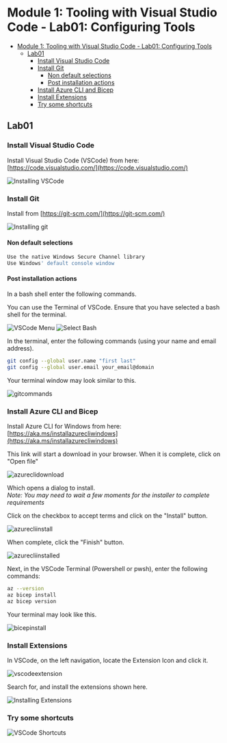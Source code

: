 # Module 1: Tooling with Visual Studio Code - Lab01: Configuring Tools

- [Module 1: Tooling with Visual Studio Code - Lab01: Configuring Tools](#module-1-tooling-with-visual-studio-code---lab01-configuring-tools)
  - [Lab01](#lab01)
    - [Install Visual Studio Code](#install-visual-studio-code)
    - [Install Git](#install-git)
      - [Non default selections](#non-default-selections)
      - [Post installation actions](#post-installation-actions)
    - [Install Azure CLI and Bicep](#install-azure-cli-and-bicep)
    - [Install Extensions](#install-extensions)
    - [Try some shortcuts](#try-some-shortcuts)

## Lab01

### Install Visual Studio Code

Install Visual Studio Code (VSCode) from here: [https://code.visualstudio.com/](https://code.visualstudio.com/)

![Installing VSCode](../../../../images/VSCode.png)

### Install Git

Install from
[https://git-scm.com/](https://git-scm.com/)

![Installing git](../../../../images/git.png)

#### Non default selections

```bash
Use the native Windows Secure Channel library
Use Windows' default console window
```

#### Post installation actions

In a bash shell enter the following commands.

You can use the Terminal of VSCode.  Ensure that you have selected a bash shell for the terminal.

![VSCode Menu](../../../../images/vscode_menubar.png)
![Select Bash](../../../../images/vscode-bash.png)

In the terminal, enter the following commands (using your name and email address).

```bash
git config --global user.name "first last"
git config --global user.email your_email@domain
```

Your terminal window may look similar to this.

![gitcommands](../../../../images/gitcommands.png)

### Install Azure CLI and Bicep

Install Azure CLI for Windows from here: [https://aka.ms/installazurecliwindows](https://aka.ms/installazurecliwindows)

This link will start a download in your browser. When it is complete, click on "Open file"

![azureclidownload](../../../../images/azureclidownload.png)

Which opens a dialog to install.  
*Note: You may need to wait a few moments for the installer to complete requirements*

Click on the checkbox to accept terms and click on the "Install" button.

![azurecliinstall](../../../../images/azurecliinstall.png)

When complete, click the "Finish" button.

![azurecliinstalled](../../../../images/azurecliinstalled.png)

Next, in the VSCode Terminal (Powershell or pwsh), enter the following commands:

```bash
az --version
az bicep install
az bicep version
```

Your terminal may look like this.

![bicepinstall](../../../../images/bicepinstall.png)

### Install Extensions

In VSCode, on the left navigation, locate the Extension Icon and click it.

![vscodeextension](../../../../images/vscodeextension.png)

Search for, and install the extensions shown here.

![Installing Extensions](../../../../images/extensions.png)

### Try some shortcuts

![VSCode Shortcuts](../../../../images/shortcuts.png)
